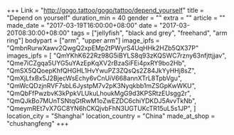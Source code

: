 +++
Link = "http://gogo.tattoo/gogo/tattoo/depend_yourself"
title = "Depend on yourself"
duration_min = 40
gender = ""
extra = ""
article = ""
made_date = "2017-03-19T16:00:00+08:00"
date = "2017-03-20T08:30:00+08:00"
tags = ["jellyfish", "black and grey", "freehand", "arm ring"]
bodypart = ["arm", "upper arm"]
image_ipfs = "QmbnRurwXawv2QwgQ2xpEMp2tPWyrS4UqHHk2HZb5QX37P"
images_ipfs = [  "QmYKhK622Rz98G5iBYLS8q93zKQSWC7rzny63nfjttjjav",
  "Qme7iCZgqa5UYG5uYAzEpKqXV2rBzaSiFEi4pxRY9bo2Hb",
  "QmSX5QQoepKhfQHGHL1HvYwuPZ3ZQsQs2Z84JkYyHHj8sZ",
  "QmXjLfxBx5J2BjecWsEchy6vCnUiV668annXTrL8TpbVgu",
  "QmWcQDzjnRVF7sbL6JystpM7v2pK3Nyqkbb1mZSGpKwWKU",
  "QmQbFfPwzbvK3kPpkVLUkuLhoukMgG9d3KPSRtzEUsgg2r",
  "QmQJkBo7MUnTSNtqGtRwM1oZwEZDC6chiYDKDJ5AvvTkNb",
  "QmeymREt7vX7GC8YN6hCKQjvbFhN3UGTUKcTR15uL5s1JP",
]
location_city = "Shanghai"
location_country = "China"
made_at_shop = "chushangfeng"
+++
